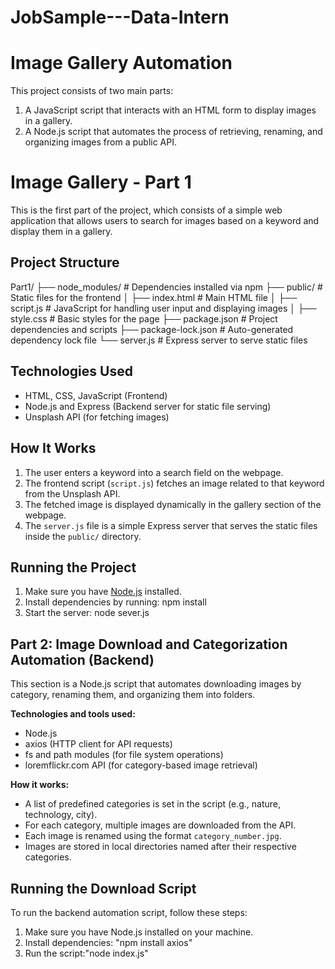 # JobSample---Data-Intern

# Image Gallery Automation

This project consists of two main parts:

1. A JavaScript script that interacts with an HTML form to display images in a gallery.
2. A Node.js script that automates the process of retrieving, renaming, and organizing images from a public API.

# Image Gallery - Part 1

This is the first part of the project, which consists of a simple web application that allows users to search for images based on a keyword and display them in a gallery.

## Project Structure

Part1/ ├── node_modules/ # Dependencies installed via npm ├── public/ # Static files for the frontend │ ├── index.html # Main HTML file │ ├── script.js # JavaScript for handling user input and displaying images │ ├── style.css # Basic styles for the page ├── package.json # Project dependencies and scripts ├── package-lock.json # Auto-generated dependency lock file └── server.js # Express server to serve static files

## Technologies Used

- HTML, CSS, JavaScript (Frontend)
- Node.js and Express (Backend server for static file serving)
- Unsplash API (for fetching images)

## How It Works

1. The user enters a keyword into a search field on the webpage.
2. The frontend script (`script.js`) fetches an image related to that keyword from the Unsplash API.
3. The fetched image is displayed dynamically in the gallery section of the webpage.
4. The `server.js` file is a simple Express server that serves the static files inside the `public/` directory.

## Running the Project

1. Make sure you have [Node.js](https://nodejs.org/) installed.
2. Install dependencies by running: npm install 
3. Start the server: node sever.js





## Part 2: Image Download and Categorization Automation (Backend)

This section is a Node.js script that automates downloading images by category, renaming them, and organizing them into folders.

**Technologies and tools used:**

- Node.js
- axios (HTTP client for API requests)
- fs and path modules (for file system operations)
- loremflickr.com API (for category-based image retrieval)

**How it works:**

- A list of predefined categories is set in the script (e.g., nature, technology, city).
- For each category, multiple images are downloaded from the API.
- Each image is renamed using the format `category_number.jpg`.
- Images are stored in local directories named after their respective categories.

## Running the Download Script

To run the backend automation script, follow these steps:

1. Make sure you have Node.js installed on your machine.
2. Install dependencies: "npm install axios"
3. Run the script:"node index.js"



